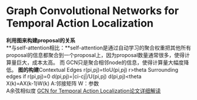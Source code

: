 # Graph Convolutional Networks for Temporal Action Localization
**利用图来构建proposal的关系**   
**与self-attention相比：**self-attention是通过自动学习的聚合权重把其他所有proposal的信息都聚合到一个proposal上，因为proposal数量通常很多，使得计算量巨大，成本太高。
而 GCN只是聚合相邻node的信息，使得计算量大幅度降低。
**图的构建**Contextual Edges r(pi,pj)=tIoU(pi,pj)
r>theta 
Surrounding edges  if r(pi,pj)=0 d(pi,pj)=|ci-cj|/U(pi,pj) d(pi,pj)<theta  
X(k)=AX(k-1)W(k) A:邻接矩阵 W：参数   
A余弦相似度 
[GCN for Temporal Action Localization论文详细解读](https://zhuanlan.zhihu.com/p/134638106)